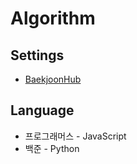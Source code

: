 # Algorithm
## Settings
- [BaekjoonHub](https://github.com/BaekjoonHub/BaekjoonHub)
## Language
- 프로그래머스 - JavaScript
- 백준 - Python

